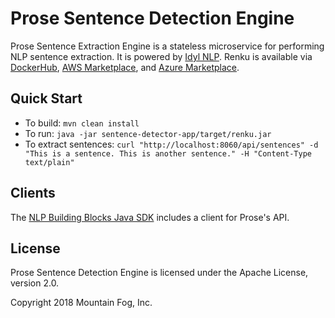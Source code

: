 # Prose Sentence Detection Engine

Prose Sentence Extraction Engine is a stateless microservice for performing NLP sentence extraction. It is powered by [Idyl NLP](https://github.com/idylnlp/idylnlp). Renku is available via [DockerHub](https://hub.docker.com/r/mtnfog/prose/), [AWS Marketplace](http://aws.amazon.com/marketplace/pp/B078K3W9QH), and [Azure Marketplace](https://azuremarketplace.microsoft.com/en-us/marketplace/apps/mtnfog.sentence-detector-sentence-extraction-engine?tab=Overview).

## Quick Start

* To build: `mvn clean install`
* To run: `java -jar sentence-detector-app/target/renku.jar`
* To extract sentences: `curl "http://localhost:8060/api/sentences" -d "This is a sentence. This is another sentence." -H "Content-Type text/plain"`

## Clients

The [NLP Building Blocks Java SDK](https://github.com/mtnfog/nlp-building-blocks-java-sdk) includes a client for Prose's API.

## License

Prose Sentence Detection Engine is licensed under the Apache License, version 2.0.

Copyright 2018 Mountain Fog, Inc.
